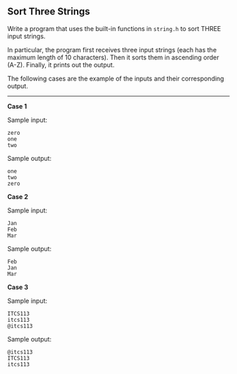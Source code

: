 ## Sort Three Strings

Write a program that uses the built-in functions in `string.h` to sort THREE input strings.

In particular, the program first receives three input strings (each has the maximum length of 10 characters). Then it sorts them in ascending order (A-Z). Finally, it prints out the output.


The following cases are the example of the inputs and their corresponding output.   

<hr>

**Case 1**

Sample input:
```
zero
one
two
```

Sample output:
```
one
two
zero
```

**Case 2**

Sample input:
```
Jan
Feb
Mar
```

Sample output:
```
Feb
Jan
Mar
```

**Case 3**

Sample input:
```
ITCS113
itcs113
@itcs113
```

Sample output:
```
@itcs113
ITCS113
itcs113
```




